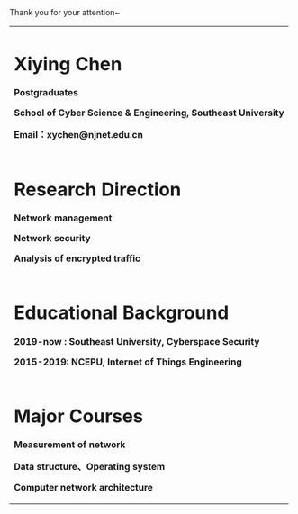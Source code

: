 <table border="0">
  <tr>
    <td width="100%">
      <h1>Xiying Chen</h1>
      <p><b>Postgraduates</b></p>
      <p><b>School of Cyber Science & Engineering, Southeast University</b></p>
      <p><b>Email：xychen@njnet.edu.cn</b></p>      
    </td>       
  </tr>
  <tr>
  <td width="100%">
      <h1> Research Direction</h1>  
      <p><b>Network management</b></p>
      <p><b>Network security</b></p>
      <p><b>Analysis of encrypted traffic</b></p>      
    </td> 
  </tr>
  <tr>
    <td width="100%">
      <h1> Educational Background</h1>      
      <p><b>2019-now :     Southeast University,   Cyberspace Security</b></p>
      <p><b>2015-2019:     NCEPU,                  Internet of Things Engineering</b></p>
    </td> 
 </tr>
  <tr>
    <td width="100%">
      <h1>Major Courses</h1>
      <p><b>Measurement of  network</b></p>
      <p><b>Data structure、Operating system</b></p>
      <p><b>Computer network architecture</b></p>      
    </td>       
  </tr> 
<tr>
Thank you for your attention~
</tr>
</table>

